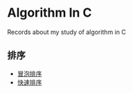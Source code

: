 # Algorithm In C
Records about my study of algorithm in C

## 排序
* [冒泡排序](sort/bubble.md)
* [快速排序](sort/quicksort.md)

